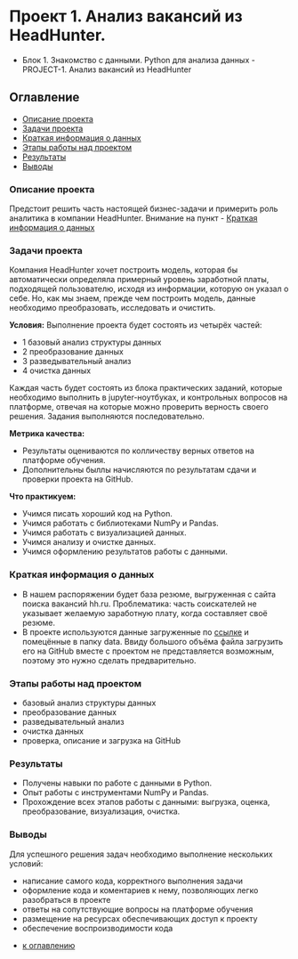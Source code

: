 # Проект 1. Анализ вакансий из HeadHunter. 
* Блок 1. Знакомство с данными. Python для анализа данных - PROJECT-1. Анализ вакансий из HeadHunter 

## Оглавление

* [Описание проекта](https://github.com/abodrij/sf_data_science/tree/main/Project_1/README.md#Описание-проекта)
* [Задачи проекта](https://github.com/abodrij/sf_data_science/tree/main/Project_1/README.md#Задачи-проекта)
* [Краткая информация о данных](https://github.com/abodrij/sf_data_science/tree/main/Project_1/README.md#Краткая-информация-о-данных)
* [Этапы работы над проектом](https://github.com/abodrij/sf_data_science/tree/main/Project_1/README.md#Этапы-работы-над-проектом)
* [Результаты](https://github.com/abodrij/sf_data_science/tree/main/Project_1/README.md#Результаты)
* [Выводы](https://github.com/abodrij/sf_data_science/tree/main/Project_1/README.md#Выводы)

### Описание проекта
Предстоит решить часть настоящей бизнес-задачи и примерить роль аналитика в компании HeadHunter.
Внимание на пункт - [Краткая информация о данных](https://github.com/abodrij/sf_data_science/tree/main/Project_1/README.md#Краткая-информация-о-данных)

### Задачи проекта
 Компания HeadHunter хочет построить модель, которая бы автоматически определяла примерный уровень заработной платы, подходящей пользователю, исходя из информации, которую он указал о себе. Но, как мы знаем, прежде чем построить модель, данные необходимо преобразовать, исследовать и очистить.

**Условия:**
Выполнение проекта будет состоять из четырёх частей:
- 1 базовый анализ структуры данных
- 2 преобразование данных
- 3 разведывательный анализ
- 4 очистка данных

Каждая часть будет состоять из блока практических заданий, которые необходимо выполнить в jupyter-ноутбуках, 
и контрольных вопросов на платформе, отвечая на которые можно проверить верность своего решения. 
Задания выполняются последовательно.

**Метрика качества:**
- Результаты оцениваются по колличеству верных ответов на платформе обучения. 
- Дополнительны быллы начисляются по результатам сдачи и проверки проекта на GitHub.

**Что практикуем:**
- Учимся писать хороший код на Python.
- Учимся работать с библиотеками NumPy и Pandas.
- Учимся работать с визуализацией данных.
- Учимся анализу и очистке данных.
- Учимся оформлению результатов работы с данными.

### Краткая информация о данных
- В нашем распоряжении будет база резюме, выгруженная с сайта поиска вакансий hh.ru.
   Проблематика: часть соискателей не указывает желаемую заработную плату, когда составляет своё резюме.
- В проекте используются данные загруженные по [ссылке](https://drive.google.com/file/d/1Kb78mAWYKcYlellTGhIjPI-bCcKbGuTn/view?usp=sharing) и помецённые в папку data.
   Ввиду большого объёма файла загрузить его на GitHub вместе с проектом не представляется возможным, поэтому это нужно сделать предварительно.


### Этапы работы над проектом
- базовый анализ структуры данных
- преобразование данных
- разведывательный анализ
- очистка данных
- проверка, описание и загрузка на GitHub


### Результаты
- Получены навыки по работе с данными в Python.
- Опыт работы с инструментами NumPy и Pandas.
- Прохождение всех этапов работы с данными: выгрузка, оценка, преобразование, визуализация, очистка.

### Выводы
Для успешного решения задач необходимо выполнение нескольких условий:
   - написание самого кода, корректного выполнения задачи
   - оформление кода и коментариев к нему, позволяющих легко разобраться в проекте
   - ответы на сопутствующие вопросы на платформе обучения
   - размещение на ресурсах обеспечивающих доступ к проекту
   - обеспечение воспроизводимости кода


* [к оглавлению](https://github.com/abodrij/sf_data_science/tree/main/Project_1/README.md#Оглавление)